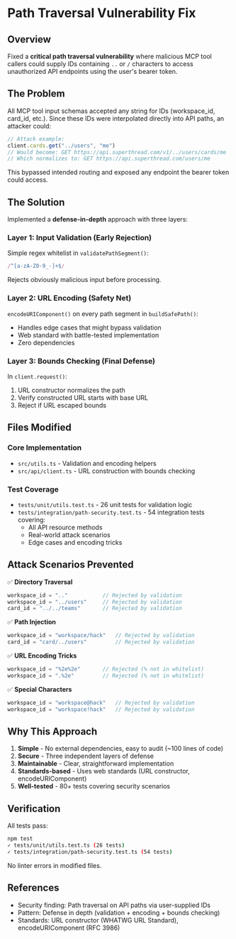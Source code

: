 # Path Traversal Vulnerability Fix

## Overview

Fixed a **critical path traversal vulnerability** where malicious MCP tool callers could supply IDs containing `..` or `/` characters to access unauthorized API endpoints using the user's bearer token.

## The Problem

All MCP tool input schemas accepted any string for IDs (workspace_id, card_id, etc.). Since these IDs were interpolated directly into API paths, an attacker could:

```javascript
// Attack example:
client.cards.get("../users", "me")
// Would become: GET https://api.superthread.com/v1/../users/cards/me
// Which normalizes to: GET https://api.superthread.com/users/me
```

This bypassed intended routing and exposed any endpoint the bearer token could access.

## The Solution

Implemented a **defense-in-depth** approach with three layers:

### Layer 1: Input Validation (Early Rejection)
Simple regex whitelist in `validatePathSegment()`:
```javascript
/^[a-zA-Z0-9_-]+$/
```
Rejects obviously malicious input before processing.

### Layer 2: URL Encoding (Safety Net)
`encodeURIComponent()` on every path segment in `buildSafePath()`:
- Handles edge cases that might bypass validation
- Web standard with battle-tested implementation
- Zero dependencies

### Layer 3: Bounds Checking (Final Defense)
In `client.request()`:
1. URL constructor normalizes the path
2. Verify constructed URL starts with base URL
3. Reject if URL escaped bounds

## Files Modified

### Core Implementation
- `src/utils.ts` - Validation and encoding helpers
- `src/api/client.ts` - URL construction with bounds checking

### Test Coverage
- `tests/unit/utils.test.ts` - 26 unit tests for validation logic
- `tests/integration/path-security.test.ts` - 54 integration tests covering:
  - All API resource methods
  - Real-world attack scenarios
  - Edge cases and encoding tricks

## Attack Scenarios Prevented

✅ **Directory Traversal**
```javascript
workspace_id = ".."           // Rejected by validation
workspace_id = "../users"     // Rejected by validation
card_id = "../../teams"       // Rejected by validation
```

✅ **Path Injection**
```javascript
workspace_id = "workspace/hack"   // Rejected by validation
card_id = "card/../users"         // Rejected by validation
```

✅ **URL Encoding Tricks**
```javascript
workspace_id = "%2e%2e"       // Rejected (% not in whitelist)
workspace_id = ".%2e"         // Rejected (% not in whitelist)
```

✅ **Special Characters**
```javascript
workspace_id = "workspace@hack"   // Rejected by validation
workspace_id = "workspace!hack"   // Rejected by validation
```

## Why This Approach

1. **Simple** - No external dependencies, easy to audit (~100 lines of code)
2. **Secure** - Three independent layers of defense
3. **Maintainable** - Clear, straightforward implementation
4. **Standards-based** - Uses web standards (URL constructor, encodeURIComponent)
5. **Well-tested** - 80+ tests covering security scenarios

## Verification

All tests pass:
```bash
npm test
✓ tests/unit/utils.test.ts (26 tests)
✓ tests/integration/path-security.test.ts (54 tests)
```

No linter errors in modified files.

## References

- Security finding: Path traversal on API paths via user-supplied IDs
- Pattern: Defense in depth (validation + encoding + bounds checking)
- Standards: URL constructor (WHATWG URL Standard), encodeURIComponent (RFC 3986)

